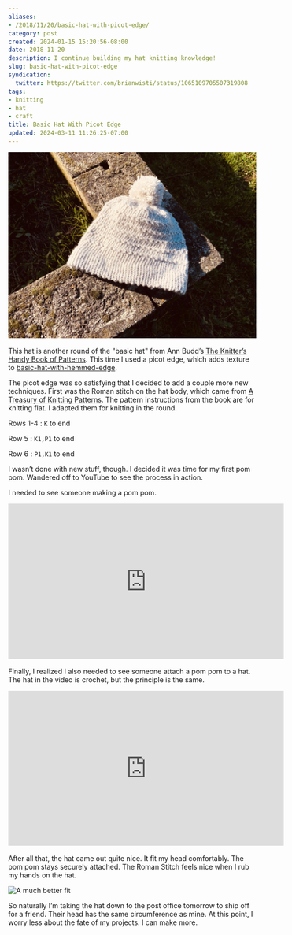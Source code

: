 ```yaml
---
aliases:
- /2018/11/20/basic-hat-with-picot-edge/
category: post
created: 2024-01-15 15:20:56-08:00
date: 2018-11-20
description: I continue building my hat knitting knowledge!
slug: basic-hat-with-picot-edge
syndication:
  twitter: https://twitter.com/brianwisti/status/1065109705507319808
tags:
- knitting
- hat
- craft
title: Basic Hat With Picot Edge
updated: 2024-03-11 11:26:25-07:00
---
```


![attachments/img/2018/cover-2018-11-20.jpg](../../../attachments/img/2018/cover-2018-11-20.jpg)

This hat is another round of the "basic hat" from Ann Budd’s [The Knitter’s Handy Book of Patterns](https://www.goodreads.com/book/show/85015.Knitters_Handy_Book_Of_Patterns). This time I used a picot edge, which adds texture to [basic-hat-with-hemmed-edge](basic-hat-with-hemmed-edge.md).

The picot edge was so satisfying that I decided to add a couple more new techniques. First was the Roman stitch on the hat body, which came from [A Treasury of Knitting Patterns](https://www.goodreads.com/book/show/129506.A_Treasury_of_Knitting_Patterns). The pattern instructions from the book are for knitting flat. I adapted them for knitting in the round.

Rows 1-4
: `K` to end

Row 5
: `K1,P1` to end

Row 6
: `P1,K1` to end

I wasn’t done with new stuff, though. I decided it was time for my first pom pom. Wandered off to YouTube to see the process in action.

I needed to see someone making a pom pom.

<iframe width="560" height="315" src="https://www.youtube.com/embed/8ilFeg7dPIU" title="YouTube video player" frameborder="0" allow="accelerometer; autoplay; clipboard-write; encrypted-media; gyroscope; picture-in-picture" allowfullscreen></iframe>

Finally, I realized I also needed to see someone attach a pom pom to a hat. The hat in the video is crochet, but the principle is the same.

<iframe width="560" height="315" src="https://www.youtube.com/embed/aiRQb5JkjzE" title="YouTube video player" frameborder="0" allow="accelerometer; autoplay; clipboard-write; encrypted-media; gyroscope; picture-in-picture" allowfullscreen></iframe>

After all that, the hat came out quite nice. It fit my head comfortably. The pom pom stays securely attached. The Roman Stitch feels nice when I rub my hands on the hat.

![A much better fit](attachments/img/2018/modeling.jpg)

So naturally I’m taking the hat down to the post office tomorrow to ship off for a friend. Their head has the same circumference as mine. At this point, I worry less about the fate of my projects. I can make more.